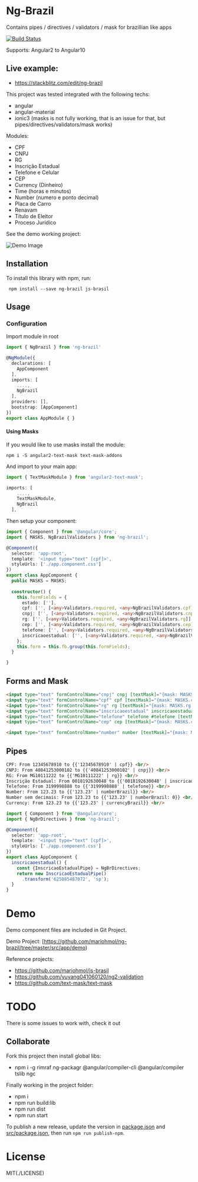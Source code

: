 # Ng-Brazil


Contains pipes / directives / validators / mask for brazillian like apps

[![Build Status](https://travis-ci.org/mariohmol/ng-brazil.svg?branch=master)](https://travis-ci.org/mariohmol/ng-brazil)

Supports: Angular2 to Angular10

## Live example:  

* https://stackblitz.com/edit/ng-brazil

This project was tested integrated with the following techs:

* angular
* angular-material
* ionic3 (masks is not fully working, that is an issue for that, but pipes/directives/validators/mask works)

Modules:

* CPF 
* CNPJ
* RG
* Inscrição Estadual
* Telefone e Celular
* CEP
* Currency (Dinheiro)
* Time (horas e minutos)
* Number (numero e ponto decimal)
* Placa de Carro
* Renavam
* Título de Eleitor
* Proceso Jurídico


See the demo working project:


![Demo Image](/src/assets/print.png)


## Installation

To install this library with npm, run:

` npm install --save ng-brazil js-brasil`



 
## Usage

### Configuration

Import module in root

```ts
import { NgBrazil } from 'ng-brazil' 

@NgModule({
  declarations: [
    AppComponent
  ],
  imports: [
    ....,
    NgBrazil
  ],
  providers: [],
  bootstrap: [AppComponent]
})
export class AppModule { }
```


#### Using Masks

If you would like to use masks install the module: 

`npm i -S angular2-text-mask text-mask-addons`


And import to your main app:

```ts
import { TextMaskModule } from 'angular2-text-mask';

imports: [
    ....,
    TextMaskModule,
    NgBrazil
  ], 
```


Then setup your component:

```ts
import { Component } from '@angular/core';
import { MASKS, NgBrazilValidators } from 'ng-brazil';

@Component({
  selector: 'app-root',
  template: '<input type="text" [cpf]>',
  styleUrls: ['./app.component.css']
})
export class AppComponent {
  public MASKS = MASKS;
  
  constructor() { 
    this.formFields = {
      estado: [''],
      cpf: ['', [<any>Validators.required, <any>NgBrazilValidators.cpf]],
      cnpj: ['', [<any>Validators.required, <any>NgBrazilValidators.cnpj]],
      rg: ['', [<any>Validators.required, <any>NgBrazilValidators.rg]],
      cep: ['', [<any>Validators.required, <any>NgBrazilValidators.cep]],
      telefone: ['', [<any>Validators.required, <any>NgBrazilValidators.telefone]],
      inscricaoestadual: ['', [<any>Validators.required, <any>NgBrazilValidators.inscricaoestadual(this.estado)]]
    };
    this.form = this.fb.group(this.formFields);
  }

}
```

## Forms and Mask

```html
<input type="text" formControlName="cnpj" cnpj [textMask]="{mask: MASKS.cnpj.textMask}">
<input type="text" formControlName="cpf" cpf [textMask]="{mask: MASKS.cpf.textMask}">
<input type="text" formControlName="rg" rg [textMask]="{mask: MASKS.rg.textMask}"> 
<input type="text" formControlName="inscricaoestadual" inscricaoestadual="mg" [textMask]="{mask: MASKS.inscricaoestadual[estado].textMask}">
<input type="text" formControlName="telefone" telefone #telefone [textMask]="{mask: MASKS.telefone.textMaskFunction}">
<input type="text" formControlName="cep" cep [textMask]="{mask: MASKS.cep.textMask}">

<input type="text" formControlName="number" number [textMask]="{mask: MASKS.number.textMask}">
```
## Pipes

```html
CPF: From 12345678910 to {{'12345678910' | cpf}} <br/>
CNPJ: From 40841253000102 to {{'40841253000102' | cnpj}} <br/>
RG: From MG10111222 to {{'MG10111222' | rg}} <br/>
Inscrição Estadual: From 0018192630048 to {{'0018192630048' | inscricaoestadual: 'mg'}} <br/>
Telefone: From 3199998888 to {{'3199998888' | telefone}} <br/>
Number: From 123.23 to {{'123.23' | numberBrazil}} <br/>
Number sem decimais: From 123.23 to {{'123.23' | numberBrazil: 0}} <br/>
Currency: From 123.23 to {{'123.23' | currencyBrazil}} <br/>
```

```ts
import { Component } from '@angular/core';
import { NgBrDirectives } from 'ng-brazil';

@Component({
  selector: 'app-root',
  template: '<input type="text" [cpf]>',
  styleUrls: ['./app.component.css']
})
export class AppComponent {
  inscricaoestadual() {
    const {InscricaoEstadualPipe} = NgBrDirectives;
    return new InscricaoEstadualPipe()
      .transform('625085487072', 'sp');
  }
}
```
# Demo

Demo component files are included in Git Project.

Demo Project:
[https://github.com/mariohmol/ng-brazil/tree/master/src/app/demo)

Reference projects:

* https://github.com/mariohmol/js-brasil
* https://github.com/yuyang041060120/ng2-validation
* https://github.com/text-mask/text-mask


# TODO

There is some issues to work with, check it out

## Collaborate

Fork this project then install global libs:

*  npm i -g rimraf ng-packagr @angular/compiler-cli @angular/compiler tslib ngc

Finally working in the project folder:

* npm i
* npm run build:lib
* npm run dist
* npm run start

To publish a new release, update the version in [package.json](./package.json) and [src/package.json](./src/package.json),
then run `npm run publish-npm`.

# License

MIT(./LICENSE)
